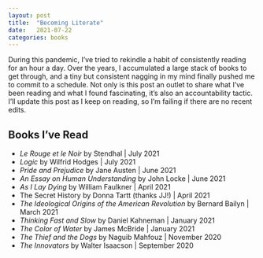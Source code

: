 ```yaml
---
layout: post
title:  "Becoming Literate"
date:   2021-07-22
categories: books
---
```


During this pandemic, I’ve tried to rekindle a habit of consistently reading for an hour a day. Over the years, I accumulated a large stack of books to get through, and a tiny but consistent nagging in my mind finally pushed me to commit to a schedule. Not only is this post an outlet to share what I’ve been reading and what I found fascinating, it’s also an accountability tactic. I’ll update this post as I keep on reading, so I’m failing if there are no recent edits.

## Books I’ve Read

- *Le Rouge et le Noir* by Stendhal | July 2021
- *Logic* by Wilfrid Hodges | July 2021
- *Pride and Prejudice* by Jane Austen | June 2021
- *An Essay on Human Understanding* by John Locke | June 2021
- *As I Lay Dying* by William Faulkner | April 2021
- The Secret History by Donna Tartt (thanks JJ!) | April 2021
- *The Ideological Origins of the American Revolution* by Bernard Bailyn | March 2021
- *Thinking Fast and Slow* by Daniel Kahneman | January 2021
- *The Color of Water* by James McBride | January 2021
- *The Thief and the Dogs* by Naguib Mahfouz | November 2020
- *The Innovators* by Walter Isaacson | September 2020
